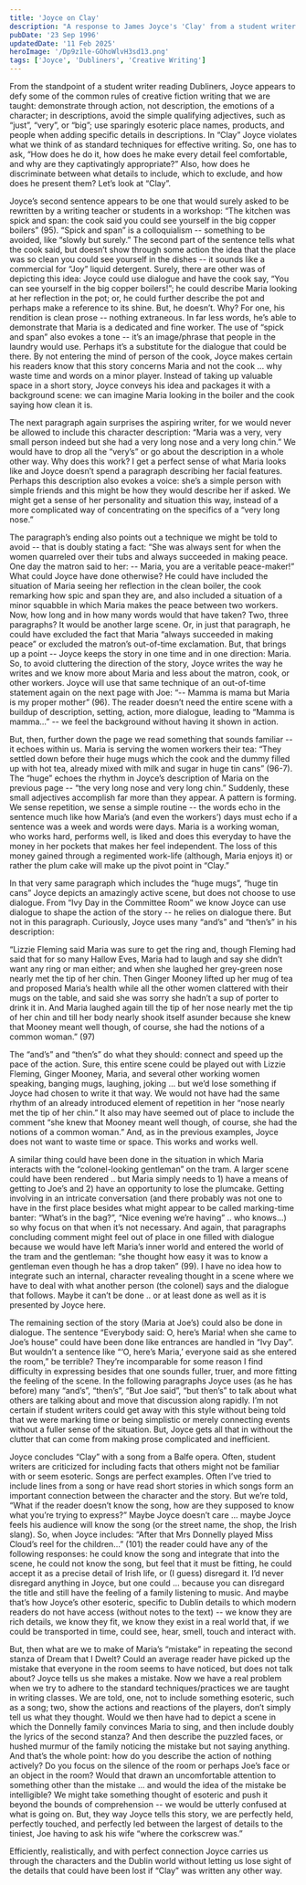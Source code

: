 ```yaml
---
title: 'Joyce on Clay'
description: "A response to James Joyce's 'Clay' from a student writer."
pubDate: '23 Sep 1996'
updatedDate: '11 Feb 2025'
heroImage: '/Dp9z1le-GOhoWlvH3sd13.png'
tags: ['Joyce', 'Dubliners', 'Creative Writing']
---
```


From the standpoint of a student writer reading Dubliners, Joyce appears to defy some of the common rules of creative fiction writing that we are taught: demonstrate through action, not description, the emotions of a character; in descriptions, avoid the simple qualifying adjectives, such as “just”, “very”, or “big”; use sparingly esoteric place names, products, and people when adding specific details in descriptions. In “Clay” Joyce violates what we think of as standard techniques for effective writing. So, one has to ask, “How does he do it, how does he make every detail feel comfortable, and why are they captivatingly appropriate?” Also, how does he discriminate between what details to include, which to exclude, and how does he present them? Let’s look at “Clay”.

Joyce’s second sentence appears to be one that would surely asked to be rewritten by a writing teacher or students in a workshop: “The kitchen was spick and span: the cook said you could see yourself in the big copper boilers” (95). “Spick and span” is a colloquialism -- something to be avoided, like “slowly but surely.” The second part of the sentence tells what the cook said, but doesn’t show through some action the idea that the place was so clean you could see yourself in the dishes -- it sounds like a commercial for “Joy” liquid detergent. Surely, there are other was of depicting this idea: Joyce could use dialogue and have the cook say, “You can see yourself in the big copper boilers!”; he could describe Maria looking at her reflection in the pot; or, he could further describe the pot and perhaps make a reference to its shine. But, he doesn’t. Why? For one, his rendition is clean prose -- nothing extraneous. In far less words, he’s able to demonstrate that Maria is a dedicated and fine worker. The use of “spick and span” also evokes a tone -- it’s an image/phrase that people in the laundry would use. Perhaps it’s a substitute for the dialogue that could be there. By not entering the mind of person of the cook, Joyce makes certain his readers know that this story concerns Maria and not the cook ... why waste time and words on a minor player. Instead of taking up valuable space in a short story, Joyce conveys his idea and packages it with a background scene: we can imagine Maria looking in the boiler and the cook saying how clean it is.

The next paragraph again surprises the aspiring writer, for we would never be allowed to include this character description: “Maria was a very, very small person indeed but she had a very long nose and a very long chin.” We would have to drop all the “very’s” or go about the description in a whole other way. Why does this work? I get a perfect sense of what Maria looks like and Joyce doesn’t spend a paragraph describing her facial features. Perhaps this description also evokes a voice: she’s a simple person with simple friends and this might be how they would describe her if asked. We might get a sense of her personality and situation this way, instead of a more complicated way of concentrating on the specifics of a “very long nose.”

The paragraph’s ending also points out a technique we might be told to avoid -- that is doubly stating a fact: “She was always sent for when the women quarreled over their tubs and always succeeded in making peace. One day the matron said to her: -- Maria, you are a veritable peace-maker!” What could Joyce have done otherwise? He could have included the situation of Maria seeing her reflection in the clean boiler, the cook remarking how spic and span they are, and also included a situation of a minor squabble in which Maria makes the peace between two workers. Now, how long and in how many words would that have taken? Two, three paragraphs? It would be another large scene. Or, in just that paragraph, he could have excluded the fact that Maria “always succeeded in making peace” or excluded the matron’s out-of-time exclamation. But, that brings up a point -- Joyce keeps the story in one time and in one direction: Maria. So, to avoid cluttering the direction of the story, Joyce writes the way he writes and we know more about Maria and less about the matron, cook, or other workers. Joyce will use that same technique of an out-of-time statement again on the next page with Joe: “-- Mamma is mama but Maria is my proper mother” (96). The reader doesn’t need the entire scene with a buildup of description, setting, action, more dialogue, leading to “Mamma is mamma...” -- we feel the background without having it shown in action.

But, then, further down the page we read something that sounds familiar -- it echoes within us. Maria is serving the women workers their tea: “They settled down before their huge mugs which the cook and the dummy filled up with hot tea, already mixed with milk and sugar in huge tin cans” (96-7). The “huge” echoes the rhythm in Joyce’s description of Maria on the previous page -- “the very long nose and very long chin.” Suddenly, these small adjectives accomplish far more than they appear. A pattern is forming. We sense repetition, we sense a simple routine -- the words echo in the sentence much like how Maria’s (and even the workers’) days must echo if a sentence was a week and words were days. Maria is a working woman, who works hard, performs well, is liked and does this everyday to have the money in her pockets that makes her feel independent. The loss of this money gained through a regimented work-life (although, Maria enjoys it) or rather the plum cake will make up the pivot point in “Clay.”

In that very same paragraph which includes the “huge mugs”, “huge tin cans” Joyce depicts an amazingly active scene, but does not choose to use dialogue. From “Ivy Day in the Committee Room” we know Joyce can use dialogue to shape the action of the story -- he relies on dialogue there. But not in this paragraph. Curiously, Joyce uses many “and’s” and “then’s” in his description:

“Lizzie Fleming said Maria was sure to get the ring and, though Fleming had said that for so many Hallow Eves, Maria had to laugh and say she didn’t want any ring or man either; and when she laughed her grey-green nose nearly met the tip of her chin. Then Ginger Mooney lifted up her mug of tea and proposed Maria’s health while all the other women clattered with their mugs on the table, and said she was sorry she hadn’t a sup of porter to drink it in. And Maria laughed again till the tip of her nose nearly met the tip of her chin and till her body nearly shook itself asunder because she knew that Mooney meant well though, of course, she had the notions of a common woman.” (97)

The “and’s” and “then’s” do what they should: connect and speed up the pace of the action. Sure, this entire scene could be played out with Lizzie Fleming, Ginger Mooney, Maria, and several other working women speaking, banging mugs, laughing, joking ... but we’d lose something if Joyce had chosen to write it that way. We would not have had the same rhythm of an already introduced element of repetition in her “nose nearly met the tip of her chin.” It also may have seemed out of place to include the comment “she knew that Mooney meant well though, of course, she had the notions of a common woman.” And, as in the previous examples, Joyce does not want to waste time or space. This works and works well.

A similar thing could have been done in the situation in which Maria interacts with the “colonel-looking gentleman” on the tram. A larger scene could have been rendered .. but Maria simply needs to 1) have a means of getting to Joe’s and 2) have an opportunity to lose the plumcake. Getting involving in an intricate conversation (and there probably was not one to have in the first place besides what might appear to be called marking-time banter: “What’s in the bag?”, “Nice evening we’re having” .. who knows...) so why focus on that when it’s not necessary. And again, that paragraphs concluding comment might feel out of place in one filled with dialogue because we would have left Maria’s inner world and entered the world of the tram and the gentleman: “she thought how easy it was to know a gentleman even though he has a drop taken” (99). I have no idea how to integrate such an internal, character revealing thought in a scene where we have to deal with what another person (the colonel) says and the dialogue that follows. Maybe it can’t be done .. or at least done as well as it is presented by Joyce here.

The remaining section of the story (Maria at Joe’s) could also be done in dialogue. The sentence “Everybody said: O, here’s Maria! when she came to Joe’s house” could have been done like entrances are handled in “Ivy Day”. But wouldn’t a sentence like “‘O, here’s Maria,’ everyone said as she entered the room,” be terrible? They’re incomparable for some reason I find difficulty in expressing besides that one sounds fuller, truer, and more fitting the feeling of the scene. In the following paragraphs Joyce uses (as he has before) many “and’s”, “then’s”, “But Joe said”, “but then’s” to talk about what others are talking about and move that discussion along rapidly. I’m not certain if student writers could get away with this style without being told that we were marking time or being simplistic or merely connecting events without a fuller sense of the situation. But, Joyce gets all that in without the clutter that can come from making prose complicated and inefficient.

Joyce concludes “Clay” with a song from a Balfe opera. Often, student writers are criticized for including facts that others might not be familiar with or seem esoteric. Songs are perfect examples. Often I’ve tried to include lines from a song or have read short stories in which songs form an important connection between the character and the story. But we’re told, “What if the reader doesn’t know the song, how are they supposed to know what you’re trying to express?” Maybe Joyce doesn’t care ... maybe Joyce feels his audience will know the song (or the street name, the shop, the Irish slang). So, when Joyce includes: “After that Mrs Donnelly played Miss Cloud’s reel for the children...” (101) the reader could have any of the following responses: he could know the song and integrate that into the scene, he could not know the song, but feel that it must be fitting, he could accept it as a precise detail of Irish life, or (I guess) disregard it. I’d never disregard anything in Joyce, but one could ... because you can disregard the title and still have the feeling of a family listening to music. And maybe that’s how Joyce’s other esoteric, specific to Dublin details to which modern readers do not have access (without notes to the text) -- we know they are rich details, we know they fit, we know they exist in a real world that, if we could be transported in time, could see, hear, smell, touch and interact with.

But, then what are we to make of Maria’s “mistake” in repeating the second stanza of Dream that I Dwelt? Could an average reader have picked up the mistake that everyone in the room seems to have noticed, but does not talk about? Joyce tells us she makes a mistake. Now we have a real problem when we try to adhere to the standard techniques/practices we are taught in writing classes. We are told, one, not to include something esoteric, such as a song; two, show the actions and reactions of the players, don’t simply tell us what they thought. Would we then have had to depict a scene in which the Donnelly family convinces Maria to sing, and then include doubly the lyrics of the second stanza? And then describe the puzzled faces, or hushed murmur of the family noticing the mistake but not saying anything. And that’s the whole point: how do you describe the action of nothing actively? Do you focus on the silence of the room or perhaps Joe’s face or an object in the room? Would that drawn an uncomfortable attention to something other than the mistake ... and would the idea of the mistake be intelligible? We might take something thought of esoteric and push it beyond the bounds of comprehension -- we would be utterly confused at what is going on. But, they way Joyce tells this story, we are perfectly held, perfectly touched, and perfectly led between the largest of details to the tiniest, Joe having to ask his wife “where the corkscrew was.”

Efficiently, realistically, and with perfect connection Joyce carries us through the characters and the Dublin world without letting us lose sight of the details that could have been lost if “Clay” was written any other way.
